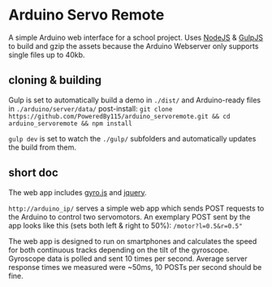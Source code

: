 # Arduino Servo Remote

A simple Arduino web interface for a school project. Uses [NodeJS](https://nodejs.org/) & [GulpJS](http://gulpjs.com/) to build and gzip the assets because the Arduino Webserver only supports single files up to 40kb.

## cloning & building

Gulp is set to automatically build a demo in `./dist/` and Arduino-ready files in `./arduino/server/data/` post-install:
`git clone https://github.com/PoweredBy115/arduino_servoremote.git && cd arduino_servoremote && npm install`

`gulp dev` is set to watch the `./gulp/` subfolders and automatically updates the build from them.

## short doc

The web app includes [gyro.js](https://github.com/tomgco/gyro.js) and [jquery](https://github.com/jquery/jquery).

`http://arduino_ip/` serves a simple web app which sends POST requests to the Arduino to control two servomotors.
An exemplary POST sent by the app looks like this (sets both left & right to 50%): `/motor?l=0.5&r=0.5"`

The web app is designed to run on smartphones and calculates the speed for both continuous tracks depending on the tilt of the gyroscope. Gyroscope data is polled and sent 10 times per second. Average server response times we measured were ~50ms, 10 POSTs per second should be fine.
